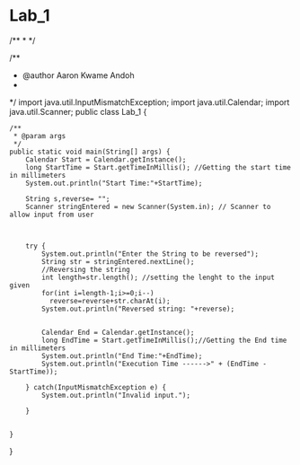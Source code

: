 # Lab_1
/**
 * 
 */

/**
 * @author Aaron Kwame Andoh
 *
 */
import java.util.InputMismatchException;
import java.util.Calendar;
import java.util.Scanner;
public class Lab_1 {

	/**
	 * @param args
	 */
	public static void main(String[] args) {
		Calendar Start = Calendar.getInstance(); 
		long StartTime = Start.getTimeInMillis(); //Getting the start time in millimeters
		System.out.println("Start Time:"+StartTime);
		
		String s,reverse= "";
		Scanner stringEntered = new Scanner(System.in); // Scanner to allow input from user
		
		
	
		try {
			System.out.println("Enter the String to be reversed");
			String str = stringEntered.nextLine();
			//Reversing the string
			int length=str.length(); //setting the lenght to the input given
			for(int i=length-1;i>=0;i--)
			  reverse=reverse+str.charAt(i);
			System.out.println("Reversed string: "+reverse);
			
			
			Calendar End = Calendar.getInstance(); 
			long EndTime = Start.getTimeInMillis();//Getting the End time in millimeters
			System.out.println("End Time:"+EndTime);
			System.out.println("Execution Time ------>" + (EndTime - StartTime));
			
		} catch(InputMismatchException e) {
			System.out.println("Invalid input.");
			
		}
			
		
	}

}
